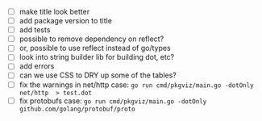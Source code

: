 * [ ] make title look better
* [ ] add package version to title
* [ ] add tests
* [ ] possible to remove dependency on reflect?
* [ ] or, possible to use reflect instead of go/types
* [ ] look into string builder lib for building dot, etc?
* [ ] add errors
* [ ] can we use CSS to DRY up some of the tables?
* [ ] fix the warnings in net/http case: `go run cmd/pkgviz/main.go -dotOnly net/http  > test.dot`
* [ ] fix protobufs case: `go run cmd/pkgviz/main.go -dotOnly github.com/golang/protobuf/proto`
